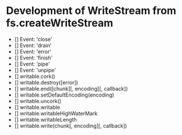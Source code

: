 # Development of WriteStream from fs.createWriteStream

- [] Event: 'close'
- [] Event: 'drain'
- [] Event: 'error'
- [] Event: 'finish'
- [] Event: 'pipe'
- [] Event: 'unpipe'
- [] writable.cork()
- [] writable.destroy([error])
- [] writable.end([chunk][, encoding][, callback])
- [] writable.setDefaultEncoding(encoding)
- [] writable.uncork()
- [] writable.writable
- [] writable.writableHighWaterMark
- [] writable.writableLength
- [] writable.write(chunk[, encoding][, callback])

